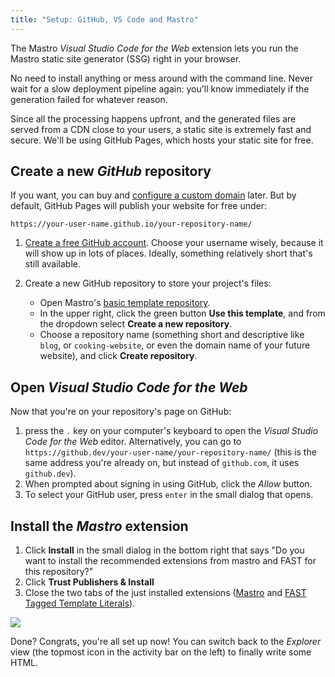 ```yaml
---
title: "Setup: GitHub, VS Code and Mastro"
---
```


The Mastro _Visual Studio Code for the Web_ extension lets you run the
Mastro static site generator (SSG) right in your browser.

No need to install anything or mess around with the command line. Never wait for a slow deployment pipeline again: you'll know immediately if the generation failed for whatever reason.

Since all the processing happens upfront, and the generated files are served from a CDN close to your users, a static site is extremely fast and secure.
We'll be using GitHub Pages, which hosts your static site for free.


## Create a new _GitHub_ repository

If you want, you can buy and [configure a custom domain](https://docs.github.com/en/pages/configuring-a-custom-domain-for-your-github-pages-site) later. But by default, GitHub Pages will publish your website for free under:

    https://your-user-name.github.io/your-repository-name/

1. [Create a free GitHub account](https://github.com/signup). Choose your username wisely, because it will show up in lots of places. Ideally, something relatively short that's still available.

2.  Create a new GitHub repository to store your project's files:

    - Open Mastro's [basic template repository](https://github.com/mastrojs/template-basic).
    - In the upper right, click the green button **Use this template**, and from the dropdown select **Create a new repository**.
    - Choose a repository name (something short and descriptive like `blog`, or `cooking-website`, or even the domain name of your future website), and click **Create repository**.


## Open _Visual Studio Code for the Web_

Now that you're on your repository's page on GitHub:

1. press the `.` key on your computer's keyboard to open the _Visual Studio Code for the Web_ editor. Alternatively, you can go to `https://github.dev/your-user-name/your-repository-name/` (this is the same address you're already on, but instead of `github.com`, it uses `github.dev`).
2. When prompted about signing in using GitHub, click the _Allow_ button.
3. To select your GitHub user, press `enter` in the small dialog that opens.


## Install the _Mastro_ extension

1. Click **Install** in the small dialog in the bottom right that says "Do you want to install the recommended extensions from mastro and FAST for this repository?"
2. Click **Trust Publishers & Install**
3. Close the two tabs of the just installed extensions ([Mastro](https://marketplace.visualstudio.com/items?itemName=mastro.mastro-vscode-extension) and [FAST Tagged Template Literals](https://marketplace.visualstudio.com/items?itemName=ms-fast.fast-tagged-templates)).

![](../../../assets/vscode-extensions.png)

Done? Congrats, you're all set up now! You can switch back to the _Explorer_ view (the topmost icon in the activity bar on the left) to finally write some HTML.
